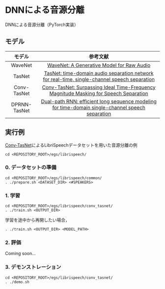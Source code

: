 # DNNによる音源分離
DNNによる音源分離（PyTorch実装）

## モデル
| モデル | 参考文献 |
| :---: | :---: |
| WaveNet | [WaveNet: A Generative Model for Raw Audio](https://arxiv.org/abs/1609.03499) |
| TasNet | [TasNet: time-domain audio separation network for real-time, single-channel speech separation](https://arxiv.org/abs/1711.00541) |
| Conv-TasNet | [Conv-TasNet: Surpassing Ideal Time-Frequency Magnitude Masking for Speech Separation](https://arxiv.org/abs/1809.07454) |
| DPRNN-TasNet | [Dual-path RNN: efficient long sequence modeling for time-domain single-channel speech separation](https://arxiv.org/abs/1910.06379) |

## 実行例
[Conv-TasNet](https://arxiv.org/abs/1809.07454)によるLibriSpeechデータセットを用いた音源分離の例
```
cd <REPOSITORY_ROOT>/egs/librispeech/
```

### 0. データセットの準備
```
cd <REPOSITORY_ROOT>/egs/librispeech/common/
. ./prepare.sh <DATASET_DIR> <#SPEAKERS>
```

### 1. 学習
```
cd <REPOSITORY_ROOT>/egs/librispeech/conv_tasnet/
. ./train.sh <OUTPUT_DIR>
```

学習を途中から再開したい場合，
```
. ./train.sh <OUTPUT_DIR> <MODEL_PATH>
```

### 2. 評価
Coming soon...

### 3. デモンストレーション
```
cd <REPOSITORY_ROOT>/egs/librispeech/conv_tasnet/
. ./demo.sh
```
